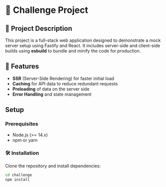 # 🚀 Challenge Project

## 📝 Project Description
This project is a full-stack web application designed to demonstrate a mock server setup using Fastify and React. It includes server-side and client-side builds using **esbuild** to bundle and minify the code for production.

## 🌟 Features
- **SSR** (Server-Side Rendering) for faster initial load
- **Caching** for API data to reduce redundant requests
- **Preloading** of data on the server side
- **Error Handling** and state management

## Setup

### Prerequisites
- Node.js (>= 14.x)
- npm or yarn

### 🛠️ Installation
Clone the repository and install dependencies:

```bash
cd challenge
npm install
```

